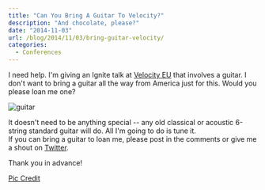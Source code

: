 ```yaml
---
title: "Can You Bring A Guitar To Velocity?"
description: "And chocolate, please?"
date: "2014-11-03"
url: /blog/2014/11/03/bring-guitar-velocity/
categories:
  - Conferences
---
```


I need help. I'm giving an Ignite talk at [Velocity
EU](http://velocityconf.com/velocityeu2014/) that involves a guitar. I
don't want to bring a guitar all the way from America just for this. Would you
please loan me one?

![guitar](/media/2014/01/4542297929_49286da35a.jpg)

<!--more-->

It doesn't need to be anything special -- any old classical or acoustic 6-string
standard guitar will do. All I'm going to do is tune it.  
If you can bring a guitar to loan me, please post in the comments or give me a
shout on [Twitter](https://twitter.com/xaprb).

Thank you in advance!

[Pic Credit](http://www.flickr.com/photos/doug88888/4542297929/)



